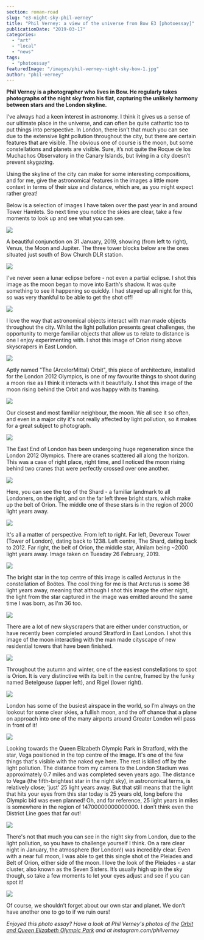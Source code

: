 ```yaml
---
section: roman-road
slug: "e3-night-sky-phil-verney"
title: "Phil Verney: a view of the universe from Bow E3 [photoessay]"
publicationDate: "2019-03-17"
categories: 
  - "art"
  - "local"
  - "news"
tags: 
  - "photoessay"
featuredImage: "/images/phil-verney-night-sky-bow-1.jpg"
author: "phil-verney"
---
```


**Phil Verney is a photographer who lives in Bow. He regularly takes photographs of the night sky from his flat, capturing the unlikely harmony between stars and the London skyline.**

I’ve always had a keen interest in astronomy. I think it gives us a sense of our ultimate place in the universe, and can often be quite cathartic too to put things into perspective. In London, there isn’t that much you can see due to the extensive light pollution throughout the city, but there are certain features that are visible. The obvious one of course is the moon, but some constellations and planets are visible. Sure, it’s not quite the Roque de los Muchachos Observatory in the Canary Islands, but living in a city doesn’t prevent skygazing.

Using the skyline of the city can make for some interesting compositions, and for me, give the astronomical features in the images a little more context in terms of their size and distance, which are, as you might expect rather great!

Below is a selection of images I have taken over the past year in and around Tower Hamlets. So next time you notice the skies are clear, take a few moments to look up and see what you can see.

![](/images/phil-verney-night-sky-bow-1-1024x657.jpg)

A beautiful conjunction on 31 January, 2019, showing (from left to right), Venus, the Moon and Jupiter. The three tower blocks below are the ones situated just south of Bow Church DLR station.

![](/images/phil-verney-night-sky-bow-2-1024x1024.jpg)

I've never seen a lunar eclipse before - not even a partial eclipse. I shot this image as the moon began to move into Earth's shadow. It was quite something to see it happening so quickly. I had stayed up all night for this, so was very thankful to be able to get the shot off!

![](/images/phil-verney-night-sky-bow-3-1024x960.jpg)

I love the way that astronomical objects interact with man made objects throughout the city. Whilst the light pollution presents great challenges, the opportunity to merge familiar objects that allow us to relate to distance is one I enjoy experimenting with. I shot this image of Orion rising above skyscrapers in East London.

![](/images/phil-verney-night-sky-bow-4-1024x1024.jpg)

Aptly named "The (ArcelorMittal) Orbit", this piece of architecture, installed for the London 2012 Olympics, is one of my favourite things to shoot during a moon rise as I think it interacts with it beautifully. I shot this image of the moon rising behind the Orbit and was happy with its framing.

![](/images/phil-verney-night-sky-bow-5-1024x1024.jpg)

Our closest and most familiar neighbour, the moon. We all see it so often, and even in a major city it's not really affected by light pollution, so it makes for a great subject to photograph.

![](/images/phil-verney-night-sky-bow-6-1024x1280.jpg)

The East End of London has been undergoing huge regeneration since the London 2012 Olympics. There are cranes scattered all along the horizon. This was a case of right place, right time, and I noticed the moon rising behind two cranes that were perfectly crossed over one another.

![](/images/phil-verney-night-sky-bow-7-1024x677.jpg)

Here, you can see the top of the Shard - a familiar landmark to all Londoners, on the right, and on the far left three bright stars, which make up the belt of Orion. The middle one of these stars is in the region of 2000 light years away.

![](/images/phil-verney-night-sky-bow-8-1024x1090.jpg)

It's all a matter of perspective. From left to right. Far left, Devereux Tower (Tower of London), dating back to 1238. Left centre, The Shard, dating back to 2012. Far right, the belt of Orion, the middle star, Alnilam being ~2000 light years away. Image taken on Tuesday 26 February, 2019.

![](/images/phil-verney-night-sky-bow-9-1024x1180.jpg)

The bright star in the top centre of this image is called Arcturus in the constellation of Boötes. The cool thing for me is that Arcturus is some 36 light years away, meaning that although I shot this image the other night, the light from the star captured in the image was emitted around the same time I was born, as I'm 36 too.

![](/images/phil-verney-night-sky-bow-10-1024x917.jpg)

There are a lot of new skyscrapers that are either under construction, or have recently been completed around Stratford in East London. I shot this image of the moon interacting with the man made cityscape of new residential towers that have been finished.

![](/images/phil-verney-night-sky-bow-11-1024x879.jpg)

Throughout the autumn and winter, one of the easiest constellations to spot is Orion. It is very distinctive with its belt in the centre, framed by the funky named Betelgeuse (upper left), and Rigel (lower right).

![](/images/phil-verney-night-sky-bow-12-1024x1024.jpg)

London has some of the busiest airspace in the world, so I’m always on the lookout for some clear skies, a fullish moon, and the off chance that a plane on approach into one of the many airports around Greater London will pass in front of it!

![](/images/phil-verney-night-sky-bow-13-1024x816.jpg)

Looking towards the Queen Elizabeth Olympic Park in Stratford, with the star, Vega positioned in the top centre of the image. It's one of the few things that's visible with the naked eye here. The rest is killed off by the light pollution. The distance from my camera to the London Stadium was approximately 0.7 miles and was completed seven years ago. The distance to Vega (the fifth-brightest star in the night sky), in astronomical terms, is relatively close; 'just' 25 light years away. But that still means that the light that hits your eyes from this star today is 25 years old, long before the Olympic bid was even planned! Oh, and for reference, 25 light years in miles is somewhere in the region of 14700000000000000. I don’t think even the District Line goes that far out!

![](/images/phil-verney-night-sky-bow-14-1024x1251.jpg)

There's not that much you can see in the night sky from London, due to the light pollution, so you have to challenge yourself I think. On a rare clear night in January, the atmosphere (for London!) was incredibly clear. Even with a near full moon, I was able to get this single shot of the Pleiades and Belt of Orion, either side of the moon. I love the look of the Pleiades - a star cluster, also known as the Seven Sisters. It’s usually high up in the sky though, so take a few moments to let your eyes adjust and see if you can spot it!

![](/images/phil-verney-night-sky-bow-15-1024x683.jpg)

Of course, we shouldn’t forget about our own star and planet. We don’t have another one to go to if we ruin ours!

_Enjoyed this photo essay? Have a look at Phil Verney's photos of the_ [_Orbit and Queen Elizabeth Olympic Park_](https://romanroadlondon.com/phil-verney-photos-the-orbit-queen-elizabeth-olympic-park/) _and at instagram.com/philverney_


